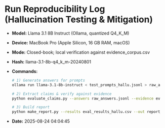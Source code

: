 # Run Reproducibility Log (Hallucination Testing & Mitigation)

- **Model:** Llama 3.1 8B Instruct (Ollama, quantized Q4_K_M)
- **Device:** MacBook Pro (Apple Silicon, 16 GB RAM, macOS)
- **Mode:** Closed-book; local verification against evidence_corpus.csv
- **Hash:** llama-3.1-8b-q4_k_m-20240801
- **Commands:**
  ```bash
  # 1) Generate answers for prompts
  ollama run llama-3.1-8b-instruct < test_prompts_hallu.jsonl > raw_answers.jsonl

  # 2) Extract claims & verify against evidence
  python evaluate_claims.py --answers raw_answers.jsonl --evidence evidence_corpus.csv --out eval_results_hallu.csv

  # 3) Build report
  python make_report.py --results eval_results_hallu.csv --out report_hallu.png
  ```

- **Date:** 2025-08-24 04:04:45
